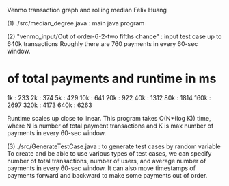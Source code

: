 Venmo transaction graph and rolling median			Felix Huang

(1) ./src/median_degree.java : main java program

(2) "venmo_input/Out of order-6-2-two fifths chance" : input test case up to 640k transactions
                        Roughly there are 760 payments in every 60-sec window.

# of total payments and runtime in ms
1k :    233
2k :    374
5k :    429
10k :   641
20k :   922
40k :  1312
80k :  1814
160k : 2697
320k : 4173
640k : 6263

Runtime scales up close to linear.
This program takes O(N*(log K)) time, where N is number of total payment transactions and
                                            K is max number of payments in every 60-sec window.
                                            
(3) ./src/GenerateTestCase.java : to generate test cases by random variable
       To create and be able to use various types of test cases,
       we can specify number of total transactions, number of users, and
       average number of payments in every 60-sec window.
       It can also move timestamps of payments forward and backward to make some payments
       out of order.
